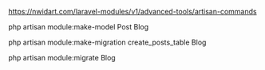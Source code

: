 https://nwidart.com/laravel-modules/v1/advanced-tools/artisan-commands

php artisan module:make-model Post Blog

php artisan module:make-migration create_posts_table Blog

php artisan module:migrate Blog
